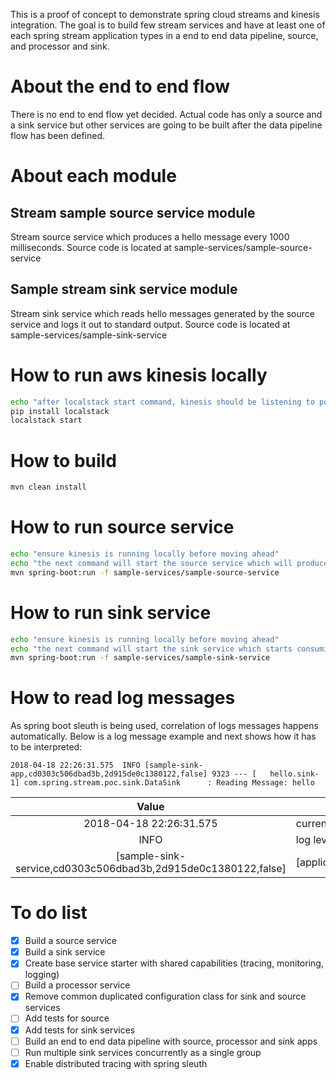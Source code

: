 This is a proof of concept to demonstrate spring cloud streams and kinesis integration.
The goal is to build few stream services and have at least one of each spring stream application types in a end to end data pipeline, source, and processor and sink.

# About the end to end flow

There is no end to end flow yet decided. Actual code has only a source and a sink service but other services are going to be built after the data pipeline flow has been defined.

# About each module

## Stream sample source service module

Stream source service which produces a hello message every 1000 milliseconds. Source code is located at sample-services/sample-source-service

## Sample stream sink service module

Stream sink service which reads hello messages generated by the source service and logs it out to standard output. Source code is located at sample-services/sample-sink-service
 
# How to run aws kinesis locally

```bash
echo "after localstack start command, kinesis should be listening to port 4568"
pip install localstack
localstack start
```

# How to build

```bash
mvn clean install
```

# How to run source service

```bash
echo "ensure kinesis is running locally before moving ahead"
echo "the next command will start the source service which will produce a hello message every 500ms. the application will log 'Producing Hello Message' every time a message is producer."
mvn spring-boot:run -f sample-services/sample-source-service
```

# How to run sink service

```bash
echo "ensure kinesis is running locally before moving ahead"
echo "the next command will start the sink service which starts consuming messages and logs it out to standard output"
mvn spring-boot:run -f sample-services/sample-sink-service
```

# How to read log messages

As spring boot sleuth is being used, correlation of logs messages happens automatically. Below is a log message example and next shows how it has to be interpreted:

```
2018-04-18 22:26:31.575  INFO [sample-sink-app,cd0303c506dbad3b,2d915de0c1380122,false] 9323 --- [   hello.sink-1] com.spring.stream.poc.sink.DataSink      : Reading Message: hello
```

|                        Value                       | Semantics                                          |
|:--------------------------------------------------:|----------------------------------------------------|
| 2018-04-18 22:26:31.575                            | current timestamp                                  |
| INFO                                               | log level                                          |
| [sample-sink-service,cd0303c506dbad3b,2d915de0c1380122,false] | [applicationName,traceId,currentSpanId,exportable] |


# To do list

- [x] Build a source service
- [x] Build a sink service
- [x] Create base service starter with shared capabilities (tracing, monitoring, logging)
- [ ] Build a processor service
- [x] Remove common duplicated configuration class for sink and source services
- [ ] Add tests for source
- [x] Add tests for sink services
- [ ] Build an end to end data pipeline with source, processor and sink apps
- [ ] Run multiple sink services concurrently as a single group
- [x] Enable distributed tracing with spring sleuth
